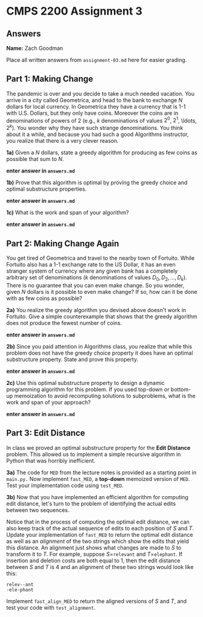 # CMPS 2200 Assignment 3
## Answers

**Name:** Zach Goodman


Place all written answers from `assignment-03.md` here for easier grading.

## Part 1: Making Change

The pandemic is over and you decide to take a much needed vacation. You arrive in a city called Geometrica, and head to the bank to
exchange $N$ dollars for local currency. In Geometrica they have a
currency that is 1-1 with U.S. Dollars, but they only have
coins. Moreover the coins are in
denominations of powers of $2$ (e.g., $k$ denominations of values $2^0$, $2^1$, \ldots,
$2^k$). You wonder why they have
such strange denominations. You think about it a while, and because
you had such a good Algorithms instructor, you realize that there is a
very clever reason. 

**1a)** Given a $N$ dollars, state a greedy algorithm for producing
as few coins as possible that sum to $N$.

**enter answer in `answers.md`**


**1b)** Prove that this algorithm is optimal by proving the greedy
  choice and optimal substructure properties.

**enter answer in `answers.md`**


**1c)** What is the work and span of your algorithm?

**enter answer in `answers.md`**


## Part 2: Making Change Again

You get tired of Geometrica and travel to the nearby town of
Fortuito. While Fortuito also has a 1-1 exchange rate to the US
Dollar, it has an even stranger system of currency where any given bank
has a completely arbitrary set of denominations ($k$ denominations of
values $D_0, D_2, \ldots, D_k$). There is no guarantee that you can
even make change. So you wonder, given $N$ dollars is it possible to
even make change? If so, how can it be done with as few coins as
possible?

**2a)** You realize the greedy algorithm you devised above doesn't
  work in Fortuito. Give a simple counterexample that shows that the
  greedy algorithm does not produce the fewest number of coins.
  
**enter answer in `answers.md`**


**2b)** Since you paid attention in Algorithms class, you realize that
  while this problem does not have the greedy choice property it does
  have an optimal substructure property. State and prove this
  property.

**enter answer in `answers.md`**


**2c)** Use this optimal substructure property to design a
  dynamic programming algorithm for this problem. If you used top-down
  or bottom-up memoization to avoid recomputing solutions to
  subproblems, what is the work and span of your approach?

**enter answer in `answers.md`**


## Part 3: Edit Distance

In class we proved an optimal substructure property for the **Edit
Distance** problem. This allowed us to implement a simple recursive
algorithm in Python that was horribly inefficient.


**3a)** The code for `MED` from the lecture notes is provided as a
  starting point in `main.py.` Now implement `fast_MED`, a **top-down**
  memoized version of `MED`. Test your implementation code using `test_MED`.


**3b)** Now that you have implemented an efficient algorithm for
  computing edit distance, let's turn to the problem of identifying
  the actual edits between two sequences.

 Notice that in the process of computing the optimal edit
  distance, we can also keep track of the actual sequence of edits to
  each position of $S$ and $T$. Update your implementation of `fast_MED` to
  return the optimal edit distance as well as an *alignment* of the
  two strings which show the edits that yield this distance. An
  alignment just shows what changes are made to $S$ to transform it to
  $T$. For example, suppose $S$=`relevant` and $T$=`elephant`. If
  insertion and deletion costs are both equal to $1$, then the
  edit distance between $S$ and $T$ is 4 and an
  alignment of these two strings would look like this:

  `relev--ant`\
  `-ele-phant`

Implement `fast_align_MED` to return the aligned versions of $S$ and $T$,
and test your code with `test_alignment`.



